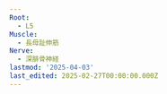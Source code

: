 ```yaml
---
Root:
  - L5
Muscle:
  - 長母趾伸筋
Nerve:
  - 深腓骨神経
lastmod: '2025-04-03'
last_edited: 2025-02-27T00:00:00.000Z
---
```



